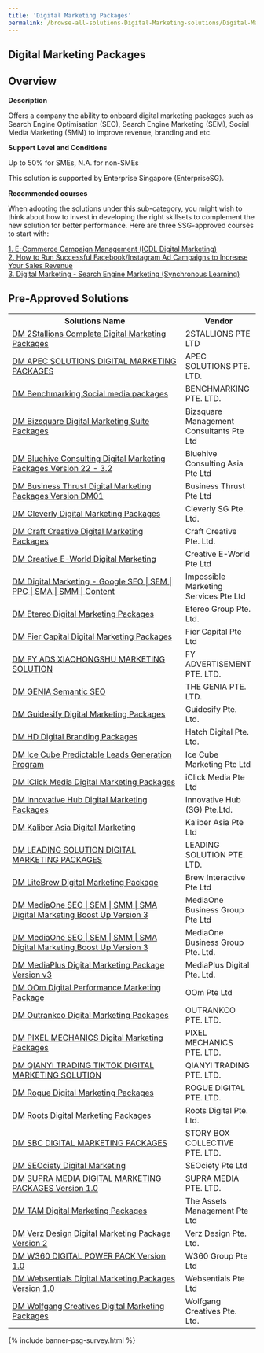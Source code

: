 ```yaml
---
title: 'Digital Marketing Packages'
permalink: /browse-all-solutions-Digital-Marketing-solutions/Digital-Marketing-Packages
---
```


## Digital Marketing Packages
## Overview

**Description**

Offers a company the ability to onboard digital marketing packages such as Search Engine Optimisation (SEO), Search Engine Marketing (SEM), Social Media Marketing (SMM) to improve revenue, branding and etc.

**Support Level and Conditions**

Up to 50% for SMEs, N.A. for non-SMEs

This solution is supported by Enterprise Singapore (EnterpriseSG).

**Recommended courses**

When adopting the solutions under this sub-category, you might wish to think about how to invest in developing the right skillsets to complement the new solution for better performance. Here are three SSG-approved courses to start with:

<a href='https://sfec.enterprisejobskills.gov.sg/Course_Internet/CourseDetail.aspx?CoursesReferenceNumber=TGS-2020505701'  target='_blank' rel='noopener'>1. E-Commerce Campaign Management (ICDL Digital Marketing) </a><br>
<a href='https://sfec.enterprisejobskills.gov.sg/Course_Internet/CourseDetail.aspx?CoursesReferenceNumber=TGS-2021007092'  target='_blank' rel='noopener'>2. How to Run Successful Facebook/Instagram Ad Campaigns to Increase Your Sales Revenue</a><br>
<a href='https://sfec.enterprisejobskills.gov.sg/Course_Internet/CourseDetail.aspx?CoursesReferenceNumber=TGS-2020501668'  target='_blank' rel='noopener'>3. Digital Marketing - Search Engine Marketing (Synchronous Learning)</a><br>

## Pre-Approved Solutions

<table>
<tr>
<th style='width: auto;'><b>Solutions Name</b></th>
<th style='width: 30%;'><b>Vendor</b></th>
</tr>
<tr>
<td><a href='/productivity-solutions-grant/solutionrepo/201529110M-DM-2Stllons-Complt-Dgtl-Mrktng-PKG-G' target='_blank'>DM 2Stallions Complete Digital Marketing Packages</a><br></td>
<td>2STALLIONS PTE LTD</td>
</tr>
<tr>
<td><a href='/productivity-solutions-grant/solutionrepo/201713785N-DM-APEC-SLNS-DIGITAL-MARKETING-PACKAGES-G' target='_blank'>DM APEC SOLUTIONS DIGITAL MARKETING PACKAGES</a><br></td>
<td>APEC SOLUTIONS PTE. LTD.</td>
</tr>
<tr>
<td><a href='/productivity-solutions-grant/solutionrepo/201714165W-DM-Bnchmrkng-Socl-md-PKG-G' target='_blank'>DM Benchmarking Social media packages</a><br></td>
<td>BENCHMARKING PTE. LTD.</td>
</tr>
<tr>
<td><a href='/productivity-solutions-grant/solutionrepo/201325568H-DM-Bzsqur-Dgtl-Mrktng-Sut-PKG-G' target='_blank'>DM Bizsquare Digital Marketing Suite Packages</a><br></td>
<td>Bizsquare Management Consultants Pte Ltd</td>
</tr>
<tr>
<td><a href='/productivity-solutions-grant/solutionrepo/202205403H-DM-Bluhv-CST-Dgtl-Mrktng-PKG-v-22-32-G' target='_blank'>DM Bluehive Consulting Digital Marketing Packages Version 22 - 3.2</a><br></td>
<td>Bluehive Consulting Asia Pte Ltd</td>
</tr>
<tr>
<td><a href='/productivity-solutions-grant/solutionrepo/201410722E-DM-Busnss-Thrust-Dgtl-Mrktng-PKG-v-DM01-G' target='_blank'>DM Business Thrust Digital Marketing Packages Version DM01</a><br></td>
<td>Business Thrust Pte Ltd</td>
</tr>
<tr>
<td><a href='/productivity-solutions-grant/solutionrepo/201734623N-DM-Clvrly-Dgtl-Mrktng-PKG-G' target='_blank'>DM Cleverly Digital Marketing Packages</a><br></td>
<td>Cleverly SG Pte. Ltd.</td>
</tr>
<tr>
<td><a href='/productivity-solutions-grant/solutionrepo/201920974R-DM-Crft-Crtv-Dgtl-Mrktng-PKG-G' target='_blank'>DM Craft Creative Digital Marketing Packages</a><br></td>
<td>Craft Creative Pte. Ltd.</td>
</tr>
<tr>
<td><a href='/productivity-solutions-grant/solutionrepo/200200017N-DM-Crtv-EWorld-Dgtl-Mrktng-G' target='_blank'>DM Creative E-World Digital Marketing</a><br></td>
<td>Creative E-World Pte Ltd</td>
</tr>
<tr>
<td><a href='/productivity-solutions-grant/solutionrepo/201621104R-DM-Dgtl-Mrktng-Googl-SEO-SEM-PPC-SMA-SMM-Contnt-G' target='_blank'>DM Digital Marketing - Google SEO | SEM | PPC | SMA | SMM | Content</a><br></td>
<td>Impossible Marketing Services Pte Ltd</td>
</tr>
<tr>
<td><a href='/productivity-solutions-grant/solutionrepo/201229727W-DM-Etro-Dgtl-Mrktng-PKG-G' target='_blank'>DM Etereo Digital Marketing Packages</a><br></td>
<td>Etereo Group Pte. Ltd.</td>
</tr>
<tr>
<td><a href='/productivity-solutions-grant/solutionrepo/201800551Z-DM-Fr-Cptl-Dgtl-Mrktng-PKG-G' target='_blank'>DM Fier Capital Digital Marketing Packages</a><br></td>
<td>Fier Capital Pte Ltd</td>
</tr>
<tr>
<td><a href='/productivity-solutions-grant/solutionrepo/202201831W-DM-FY-ADS-XIAOHONGSHU-MARKETING-SLN-G' target='_blank'>DM FY ADS XIAOHONGSHU MARKETING SOLUTION</a><br></td>
<td>FY ADVERTISEMENT PTE. LTD.</td>
</tr>
<tr>
<td><a href='/productivity-solutions-grant/solutionrepo/201916250E-DM-GENIA-Smntc-SEO-G' target='_blank'>DM GENIA Semantic SEO</a><br></td>
<td>THE GENIA PTE. LTD.</td>
</tr>
<tr>
<td><a href='/productivity-solutions-grant/solutionrepo/202012036D-DM-Gudsfy-Dgtl-Mrktng-PKG-G' target='_blank'>DM Guidesify Digital Marketing Packages</a><br></td>
<td>Guidesify Pte. Ltd.</td>
</tr>
<tr>
<td><a href='/productivity-solutions-grant/solutionrepo/202113658W-DM-HD-Dgtl-Brndng-PKG-G' target='_blank'>DM HD Digital Branding Packages</a><br></td>
<td>Hatch Digital Pte. Ltd.</td>
</tr>
<tr>
<td><a href='/productivity-solutions-grant/solutionrepo/201808580W-DM-Ic-Cub-Prdctbl-Lds-Gnrton-Progrm-G' target='_blank'>DM Ice Cube Predictable Leads Generation Program</a><br></td>
<td>Ice Cube Marketing Pte Ltd</td>
</tr>
<tr>
<td><a href='/productivity-solutions-grant/solutionrepo/201134148Z-DM-Clck-Md-Dgtl-Mrktng-PKG-G' target='_blank'>DM iClick Media Digital Marketing Packages</a><br></td>
<td>iClick Media Pte Ltd</td>
</tr>
<tr>
<td><a href='/productivity-solutions-grant/solutionrepo/201632791Z-DM-Innovtv-Hub-Dgtl-Mrktng-PKG-G' target='_blank'>DM Innovative Hub Digital Marketing Packages</a><br></td>
<td>Innovative Hub (SG) Pte.Ltd.</td>
</tr>
<tr>
<td><a href='/productivity-solutions-grant/solutionrepo/202008814M-DM-Klbr-As-Dgtl-Mrktng-G' target='_blank'>DM Kaliber Asia Digital Marketing</a><br></td>
<td>Kaliber Asia Pte Ltd</td>
</tr>
<tr>
<td><a href='/productivity-solutions-grant/solutionrepo/201531216Z-DM-LEADING-SLN-DIGITAL-MARKETING-PACKAGES-G' target='_blank'>DM LEADING SOLUTION DIGITAL MARKETING PACKAGES</a><br></td>
<td>LEADING SOLUTION PTE. LTD.</td>
</tr>
<tr>
<td><a href='/productivity-solutions-grant/solutionrepo/201705156N-DM-LtBrw-Dgtl-Mrktng-Pckg-G' target='_blank'>DM LiteBrew Digital Marketing Package</a><br></td>
<td>Brew Interactive Pte Ltd</td>
</tr>
<tr>
<td><a href='/productivity-solutions-grant/solutionrepo/201322157W-DM-MdOn-SEO-SEM-SMM-SMA-Dgtl-Mrktng-Boost-Up-v-3-G' target='_blank'>DM MediaOne SEO | SEM | SMM | SMA Digital Marketing Boost Up Version 3</a><br></td>
<td>MediaOne Business Group Pte Ltd</td>
</tr>
<tr>
<td><a href='/productivity-solutions-grant/solutionrepo/201322157W-DM-MdOn-SEO-SEM-SMM-SMA-Dgtl-Mrktng-Boost-Up-v-3-G' target='_blank'>DM MediaOne SEO | SEM | SMM | SMA Digital Marketing Boost Up Version 3</a><br></td>
<td>MediaOne Business Group Pte. Ltd.</td>
</tr>
<tr>
<td><a href='/productivity-solutions-grant/solutionrepo/201329629H-DM-MdPlus-Dgtl-Mrktng-Pckg-v-v3-G' target='_blank'>DM MediaPlus Digital Marketing Package Version v3</a><br></td>
<td>MediaPlus Digital Pte. Ltd.</td>
</tr>
<tr>
<td><a href='/productivity-solutions-grant/solutionrepo/200617554M-DM-OOm-Dgtl-Prformnc-Mrktng-Pckg-G' target='_blank'>DM OOm Digital Performance Marketing Package</a><br></td>
<td>OOm Pte Ltd</td>
</tr>
<tr>
<td><a href='/productivity-solutions-grant/solutionrepo/202008698H-DM-Outrnkco-Dgtl-Mrktng-PKG-G' target='_blank'>DM Outrankco Digital Marketing Packages</a><br></td>
<td>OUTRANKCO PTE. LTD.</td>
</tr>
<tr>
<td><a href='/productivity-solutions-grant/solutionrepo/201840067W-DM-PIXEL-MECHANICS-Dgtl-Mrktng-PKG-G' target='_blank'>DM PIXEL MECHANICS Digital Marketing Packages</a><br></td>
<td>PIXEL MECHANICS PTE. LTD.</td>
</tr>
<tr>
<td><a href='/productivity-solutions-grant/solutionrepo/201832282M-DM-QIANYI-TRADING-TIKTOK-DIGITAL-MARKETING-SLN-G' target='_blank'>DM QIANYI TRADING TIKTOK DIGITAL MARKETING SOLUTION</a><br></td>
<td>QIANYI TRADING PTE. LTD.</td>
</tr>
<tr>
<td><a href='/productivity-solutions-grant/solutionrepo/201915397K-DM-Rogu-Dgtl-Mrktng-PKG-G' target='_blank'>DM Rogue Digital Marketing Packages</a><br></td>
<td>ROGUE DIGITAL PTE. LTD.</td>
</tr>
<tr>
<td><a href='/productivity-solutions-grant/solutionrepo/201610836D-DM-Roots-Dgtl-Mrktng-PKG-G' target='_blank'>DM Roots Digital Marketing Packages</a><br></td>
<td>Roots Digital Pte. Ltd.</td>
</tr>
<tr>
<td><a href='/productivity-solutions-grant/solutionrepo/201941618M-DM-SBC-DIGITAL-MARKETING-PACKAGES-G' target='_blank'>DM SBC DIGITAL MARKETING PACKAGES</a><br></td>
<td>STORY BOX COLLECTIVE PTE. LTD.</td>
</tr>
<tr>
<td><a href='/productivity-solutions-grant/solutionrepo/201605009E-DM-SEOcty-Dgtl-Mrktng-G' target='_blank'>DM SEOciety Digital Marketing</a><br></td>
<td>SEOciety Pte Ltd</td>
</tr>
<tr>
<td><a href='/productivity-solutions-grant/solutionrepo/202318025H-DM-SUPRA-MEDIA-DIGITAL-MARKETING-PACKAGES-v-10-G' target='_blank'>DM SUPRA MEDIA DIGITAL MARKETING PACKAGES Version 1.0</a><br></td>
<td>SUPRA MEDIA PTE. LTD.</td>
</tr>
<tr>
<td><a href='/productivity-solutions-grant/solutionrepo/201511102M-DM-TAM-Dgtl-Mrktng-PKG-G' target='_blank'>DM TAM Digital Marketing Packages</a><br></td>
<td>The Assets Management Pte Ltd</td>
</tr>
<tr>
<td><a href='/productivity-solutions-grant/solutionrepo/200908223H-DM-Vrz-Dsgn-Dgtl-Mrktng-Pckg-v-2-G' target='_blank'>DM Verz Design Digital Marketing Package Version 2</a><br></td>
<td>Verz Design Pte. Ltd.</td>
</tr>
<tr>
<td><a href='/productivity-solutions-grant/solutionrepo/201842642W-DM-W360-DIGITAL-POWER-PACK-v-10-G' target='_blank'>DM W360 DIGITAL POWER PACK Version 1.0</a><br></td>
<td>W360 Group Pte Ltd</td>
</tr>
<tr>
<td><a href='/productivity-solutions-grant/solutionrepo/201736601Z-DM-Wbsntls-Dgtl-Mrktng-PKG-v-10-G' target='_blank'>DM Websentials Digital Marketing Packages Version 1.0</a><br></td>
<td>Websentials Pte Ltd</td>
</tr>
<tr>
<td><a href='/productivity-solutions-grant/solutionrepo/202020389H-DM-Wolfgng-Crtvs-Dgtl-Mrktng-PKG-G' target='_blank'>DM Wolfgang Creatives Digital Marketing Packages</a><br></td>
<td>Wolfgang Creatives Pte. Ltd.</td>
</tr>
</table>

{% include banner-psg-survey.html %}
